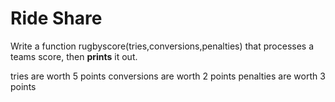 # Ride Share

Write a function rugbyscore(tries,conversions,penalties) that processes a teams score, then **prints** it out.

tries are worth 5 points
conversions are worth 2 points
penalties are worth 3 points
